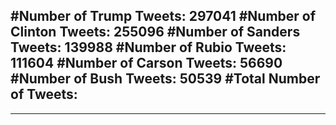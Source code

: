 #Number of Trump Tweets: 297041
#Number of Clinton Tweets: 255096
#Number of Sanders Tweets: 139988
#Number of Rubio Tweets: 111604
#Number of Carson Tweets: 56690
#Number of Bush Tweets: 50539
#Total Number of Tweets:  
---
---
